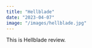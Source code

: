 ```yaml
---
title: "Hellblade"
date: "2023-04-07"
image: "/images/hellblade.jpg"
---
```


This is Hellblade review.
